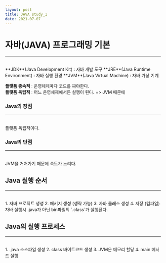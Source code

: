 ```yaml
---
layout: post
title: JAVA study_1
date: 2021-07-07
---
```


# 자바(JAVA) 프로그래밍 기본
<hr>
<br/>
**JDK**(Java Development Kit) : 자바 개발 도구  
**JRE**(Java Runtime Environment) : 자바 실행 환경  
**JVM**(Java Virtual Machine) : 자바 가상 기계  

**플랫폼 종속적** : 운영체제마다 코드를 짜야한다.  
**플랫폼 독립적** : 어느 운영체제에서든 실행이 된다. => JVM 때문에  

### Java의 장점
<hr>
<br/>
플랫폼 독립적이다.  

### Java의 단점
<hr>
<br/>
JVM을 거쳐가기 때문에 속도가 느리다.  

<br/>

## Java 실행 순서
<hr>
<br/>
1. 자바 프로젝트 생성
2. 패키지 생성 (생략 가능)
3. 자바 클래스 생성
4. 저장 (컴파일)  

<br/>
자바 실행시 .java가 아닌 bin파일의 `.class`가 실행된다.  
<br/>

## Java의 실행 프로세스
<hr>
<br/>
1. .java 소스파일 생성
2. class 바이트코드 생성
3. JVM은 메모리 할당
4. main 메서드 실행





















